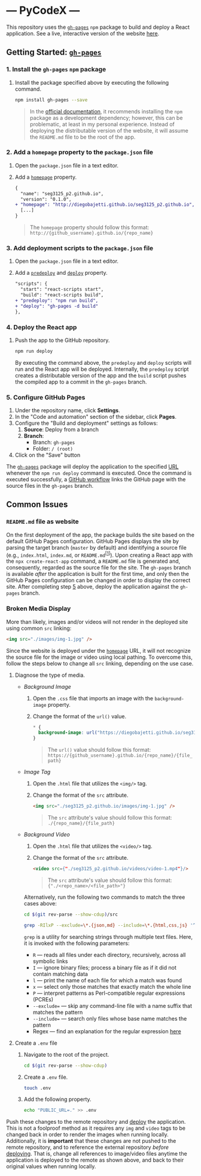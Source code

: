 # — PyCodeX —

This repository uses the [`gh-pages`][gh-pages] `npm` package to build and deploy a React application. See a live, interactive version of the website [here][live-website].

## Getting Started: [`gh-pages`][gh-pages]

### 1. Install the `gh-pages` `npm` package

1. Install the package specified above by executing the following command.

   ```bash
   npm install gh-pages --save
   ```

   > In the [official documentation][gh-pages], it recommends installing the `npm` package as a development dependency; however, this can be problematic, at least in my personal experience. Instead of deploying the distributable version of the website, it will assume the `README.md` file to be the root of the app.

### 2. Add a `homepage` property to the `package.json` file

1. Open the `package.json` file in a text editor.
1. Add a [`homepage`][package-json-homepage] property.

   ```diff
   {
     "name": "seg3125_p2.github.io",
     "version": "0.1.0",
   + "homepage": "http://diegobajetti.github.io/seg3125_p2.github.io",
     [...]
   }
   ```

   > The `homepage` property should follow this format: `http://{github_username}.github.io/{repo_name}`

### 3. Add deployment scripts to the `package.json` file

1. Open the `package.json` file in a text editor.
1. Add a [`predeploy`][package-json-predeploy] and [`deploy`][package-json-deploy] property.

   ```diff
   "scripts": {
     "start": "react-scripts start",
     "build": "react-scripts build",
   + "predeploy": "npm run build",
   + "deploy": "gh-pages -d build"
   },
   ```

### 4. Deploy the React app

1. Push the app to the GitHub repository.

   ```bash
   npm run deploy
   ```

   By executing the command above, the `predeploy` and `deploy` scripts will run and the React app will be deployed. Internally, the `predeploy` script creates a distributable version of the app and the `build` script pushes the compiled app to a commit in the `gh-pages` branch.

### 5. Configure GitHub Pages

1. Under the repository name, click **Settings**.
1. In the "Code and automation" section of the sidebar, click **Pages**.
1. Configure the "Build and deployment" settings as follows:
   1. **Source**: Deploy from a branch
   1. **Branch**:
      - Branch: `gh-pages`
      - Folder: `/ (root)`
1. Click on the "Save" button

The [`gh-pages`][gh-pages] package will deploy the application to the specified [URL](#2-add-a-homepage-property-to-the-packagejson-file) whenever the `npm run deploy` command is executed. Once the command is executed successfully, a [GitHub workflow][github-action] links the GitHub page with the source files in the `gh-pages` branch.

## Common Issues

### `README.md` file as website

On the first deployment of the app, the package builds the site based on the default GitHub Pages configuration. GitHub Pages displays the site by parsing the target branch (`master` by default) and identifying a source file (e.g., `index.html`, `index.md`, or `README.md`<sup>&#91;[1][github-pages-doc]&#93;</sup>). Upon creating a React app with the `npx create-react-app` command, a `README.md` file is generated and, consequently, regarded as the source file for the site. The `gh-pages` branch is available _after_ the application is built for the first time, and only then the GitHub Pages configuration can be changed in order to display the correct site. After completing step [5](#5-configure-github-pages) above, deploy the application against the `gh-pages` branch.

### Broken Media Display

More than likely, images and/or videos will not render in the deployed site using common `src` linking:

```html
<img src="./images/img-1.jpg" />
```

Since the website is deployed under the [`homepage`](#2-add-a-homepage-property-to-the-packagejson-file) URL, it will not recognize the source file for the image or video using local pathing. To overcome this, follow the steps below to change all `src` linking, depending on the use case.

1. Diagnose the type of media.

   - _Background Image_

     1. Open the `.css` file that imports an image with the `background-image` property.
     1. Change the format of the `url()` value.

        ```css
        * {
          background-image: url("https://diegobajetti.github.io/seg3125_p2.github.io/images/img-1.jpg");
        }
        ```

        > The `url()` value should follow this format: `https://{github_username}.github.io/{repo_name}/{file_path}`

   - _Image Tag_

     1. Open the `.html` file that utilizes the `<img/>` tag.
     1. Change the format of the `src` attribute.

        ```html
        <img src="./seg3125_p2.github.io/images/img-1.jpg" />
        ```

        > The `src` attribute's value should follow this format: `./{repo_name}/{file_path}`

   - _Background Video_

     1. Open the `.html` file that utilizes the `<video/>` tag.
     1. Change the format of the `src` attribute.

        ```html
        <video src={"./seg3125_p2.github.io/videos/video-1.mp4"}/>
        ```

        > The `src` attribute's value should follow this format: `{"./<repo_name>/<file_path>"}`

     Alternatively, run the following two commands to match the three cases above:

     ```sh
     cd $(git rev-parse --show-cdup)/src
     ```

     ```sh
     grep -RIlxP --exclude=\*.{json,md} --include=\*.{html,css,js} '^.*\b(?:src=|background\-image:).*$'
     ```

     `grep` is a utility for searching strings through multiple text files. Here, it is invoked with the following parameters:

     - `R` — reads all files under each directory, recursively, across all symbolic links
     - `I` — ignore binary files; process a binary file as if it did not contain matching data
     - `l` — print the name of each file for which a match was found
     - `x` — select only those matches that exactly match the whole line
     - `P` — interpret patterns as Perl-compatible regular expressions (PCREs)
     - `--exclude=` — skip any command-line file with a name suffix that matches the pattern
     - `--include=` — search only files whose base name matches the pattern
     - Regex — find an explanation for the regular expression [here][regex-example]

1. Create a `.env` file

   1. Navigate to the root of the project.

      ```bash
      cd $(git rev-parse --show-cdup)
      ```

   1. Create a `.env` file.

      ```bash
      touch .env
      ```

   1. Add the following property.

      ```bash
      echo "PUBLIC_URL=." >> .env
      ```

Push these changes to the remote repository and [deploy](#4-deploy-the-react-app) the application. This is not a foolproof method as it requires any `img` and `video` tags to be changed back in order to render the images when running locally. Additionally, it is **important** that these changes are not pushed to the remote repository, and to reference the external repository _before_ [deploying](#4-deploy-the-react-app). That is, change all references to image/video files anytime the application is deployed to the remote as shown above, and back to their original values when running locally.

[live-website]: https://diegobajetti.github.io/seg3125_p2.github.io/
[gh-pages]: https://www.npmjs.com/package/gh-pages
[package-json-homepage]: https://github.com/diegobajetti/seg3125_p2.github.io/blob/master/package.json#L4
[package-json-predeploy]: https://github.com/diegobajetti/seg3125_p2.github.io/blob/master/package.json#L24
[package-json-deploy]: https://github.com/diegobajetti/seg3125_p2.github.io/blob/master/package.json#L25
[github-action]: https://github.com/diegobajetti/seg3125_p2.github.io/actions
[github-pages-doc]: https://docs.github.com/en/pages/getting-started-with-github-pages/creating-a-github-pages-site#creating-your-site
[regex-example]: https://regex101.com/r/iUYcBT/1
